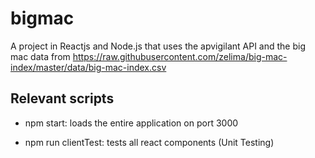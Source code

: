 # bigmac

A project in Reactjs and Node.js that uses the apvigilant API and
the big mac data from https://raw.githubusercontent.com/zelima/big-mac-index/master/data/big-mac-index.csv

## Relevant scripts

- npm start: loads the entire application on port 3000

- npm run clientTest: tests all react components (Unit Testing)
